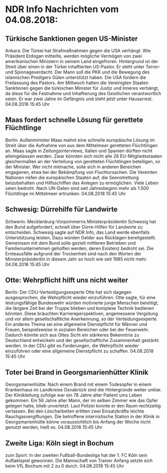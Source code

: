 # NDR Info Nachrichten vom 04.08.2018:


## Türkische Sanktionen gegen US-Minister
Ankara: Die Türkei hat Strafmaßnahmen gegen die USA verhängt. Wie Präsident Erdogan mitteilte, werden mögliche Vermögen von zwei amerikanischen Ministern in seinem Land eingefroren. Hintergrund ist der Streit über einen in der Türkei inhaftierten US-Pastor. Er steht unter Terror- und Spionageverdacht. Der Mann soll die PKK und die Bewegung des islamischen Predigers Gülen unterstützt haben. Die USA fordern die Freilassung des Pastors. Am Mittwoch hatten die Vereinigten Staaten Sanktionen gegen die türkischen Minister für Justiz und Inneres verhängt, da diese für die Festnahme und Inhaftierung des Geistlichen verantwortlich seien. Er war zwei Jahre im Gefängnis und steht jetzt unter Hausarrest. 04.08.2018 15:45 Uhr 

## Maas fordert schnelle Lösung für gerettete Flüchtlinge
Berlin: Außenminister Maas mahnt eine schnelle europäische Lösung im Streit über die Aufnahme von aus dem Mittelmeer geretteten Flüchtlingen an. Maas sagte in Zeitungsinterviews, Italien und Spanien dürften nicht alleingelassen werden. Zwar könnten sich nicht alle 28 EU-Mitgliedsstaaten gleichermaßen an der Verteilung von geretteten Flüchtlingen beteiligen, so der Minister. Wer nicht mitmache, solle sich in anderen Bereichen engagieren, etwa bei der Bekämpfung von Fluchtursachen. Die Vereinten Nationen riefen die europäischen Staaten auf, die Seenotrettung beizubehalten und Hilfsschiffen das Anlegen zu ermöglichen. Viele Leben seien bedroht. Nach UN-Daten sind seit Jahresbeginn mehr als 1.500 Flüchtlinge im Mittelmeer ertrunken. 04.08.2018 15:45 Uhr 

## Schwesig: Dürrehilfe für Landwirte
Schwerin: Mecklenburg-Vorpommerns Ministerpräsidentin Schwesig hat den Bund aufgefordert, schnell über Dürre-Hilfen für Landwirte zu entscheiden. Schwesig sagte auf NDR Info, das Land werde ebenfalls Unterstützung leisten. Dazu würden Gelder aus Rücklagen bereitgestellt. Gemeinsam mit dem Bund solle gezielt mittleren Betrieben und Familienunternehmen geholfen werden, deren Existenz bedroht sei. Die Ernteausfälle aufgrund der Trockenheit sind nach den Worten der Ministerpräsidentin in diesem Jahr so hoch wie seit 1985 nicht mehr. 04.08.2018 15:45 Uhr 

## Otte: Wehrpflicht hilft uns nicht weiter
Berlin: Der CDU-Verteidigungsexperte Otte hat sich dagegen ausgesprochen, die Wehrpflicht wieder einzuführen. Otte sagte, für eine leistungsfähige Bundeswehr würden motivierte junge Menschen benötigt, die längere Zeit bei der Truppe blieben und komplexe Technik bedienen könnten. Diese bräuchten Karriereperspektiven, angemessene Vergütung und vor allem gesellschaftliche Anerkennung, so der Verteidungsexperte. Ein anderes Thema sei eine allgemeine Dienstpflicht für Männer und Frauen, beispielsweise in sozialen Bereichen oder bei der Feuerwehr. Dadurch könnte sich aus Ottes Sicht ein stärkeres Bekenntnis zu Deutschland entwickeln und der gesellschaftliche Zusammenhalt gestärkt werden. In der CDU gibt es Forderungen, die Wehrpflicht wieder einzuführen oder eine allgemeine Dienstpflicht zu schaffen. 04.08.2018 15:45 Uhr 

## Toter bei Brand in Georgsmarienhütter Klinik
Georgsmarienhütte: Nach einem Brand mit einem Todesopfer in einem Krankenhaus im Landkreise Osnabrück sind die Hintergründe weiter unklar. Der Klinikleitung zufolge war ein 78 Jahre alter Patient ums Leben gekommen. Ein 56 Jahre alter Mann, der im selben Zimmer wie das Opfer gelegen hatte, blieb unverletzt. Laut Polizei konnte er den Raum rechtzeitig verlassen. Bei den Löscharbeiten erlitten zwei Einsatzkräfte leichte Rauchgasvergiftungen. Die betroffene internistische Station in der Klinik in Georgsmarienhütte könne voraussichtlich bis Anfang der Woche nicht genutzt werden, hieß es. 04.08.2018 15:45 Uhr 

## Zweite Liga: Köln siegt in Bochum
zum Sport: In der zweiten Fußball-Bundesliga hat der 1. FC Köln sein Auftaktspiel gewonnen. Die Mannschaft von Trainer Anfang setzte sich beim VfL Bochum mit 2 zu 0 durch. 04.08.2018 15:45 Uhr 
